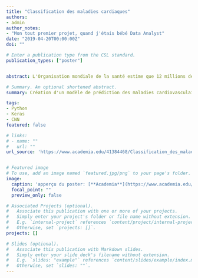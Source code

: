 ```yaml
---
title: "Classification des maladies cardiaques"
authors:
- admin
author_notes:
- "Mon tout premier projet, quand j'étais bébé Data Analyst"
date: "2019-04-20T00:00:00Z"
doi: ""

# Enter a publication type from the CSL standard.
publication_types: ["poster"]


abstract: L'Organisation mondiale de la santé estime que 12 millions de personnes meurent chaque année de maladies cardiaques dans le monde et que la moitié des décès aux États-Unis et dans d'autres pays développés sont dus à des maladies cardiovasculaires. Cette recherche vise donc à identiﬁer les facteurs de risque globaux et à créer un modèle qui tente de prédire si un patient est atteint ou non de cette maladie.

# Summary. An optional shortened abstract.
summary: Création d'un modèle de prédiction des maladies cardiovasculaires basé sur un réseau neuronal à partir d'une base de données de Cleveland.

tags:
- Python
- Keras
- CNN
featured: false

# links:
# - name: ""
#   url: ""
url_source: 'https://www.academia.edu/41384468/Classification_des_maladies_cardiaques'


# Featured image
# To use, add an image named `featured.jpg/png` to your page's folder. 
image:
  caption: 'apperçu du poster: [**Academia**](https://www.academia.edu/41384468/Classification_des_maladies_cardiaques)'
  focal_point: ""
  preview_only: false

# Associated Projects (optional).
#   Associate this publication with one or more of your projects.
#   Simply enter your project's folder or file name without extension.
#   E.g. `internal-project` references `content/project/internal-project/index.md`.
#   Otherwise, set `projects: []`.
projects: []

# Slides (optional).
#   Associate this publication with Markdown slides.
#   Simply enter your slide deck's filename without extension.
#   E.g. `slides: "example"` references `content/slides/example/index.md`.
#   Otherwise, set `slides: ""`.
---
```


